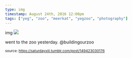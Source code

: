 ```yaml
---
type: img
timestamp: August 24th, 2016 12:00pm
tags: ["yeg", "zoo", "meerkat", "yegzoo", "photography"]
---
```

img
<img src="https://saturdayxiii.github.io/media/149423030176.gif"/>

went to the zoo yesterday. @buildingourzoo
 
      
      
      
      
      
  
<small>source: https://saturdayxiii.tumblr.com/post/149423030176</small>